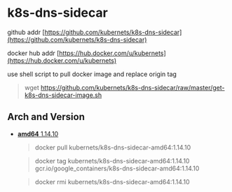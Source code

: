 # k8s-dns-sidecar

github addr [https://github.com/kubernets/k8s-dns-sidecar](https://github.com/kubernets/k8s-dns-sidecar)

docker hub addr [https://hub.docker.com/u/kubernets](https://hub.docker.com/u/kubernets)

use shell script to pull docker image and replace origin tag

> wget https://github.com/kubernets/k8s-dns-sidecar/raw/master/get-k8s-dns-sidecar-image.sh

## Arch and Version

- [**amd64** 1.14.10](https://hub.docker.com/r/kubernets/k8s-dns-sidecar-amd64)

    > docker pull kubernets/k8s-dns-sidecar-amd64:1.14.10

    > docker tag kubernets/k8s-dns-sidecar-amd64:1.14.10 gcr.io/google_containers/k8s-dns-sidecar-amd64:1.14.10 

    > docker rmi kubernets/k8s-dns-sidecar-amd64:1.14.10
